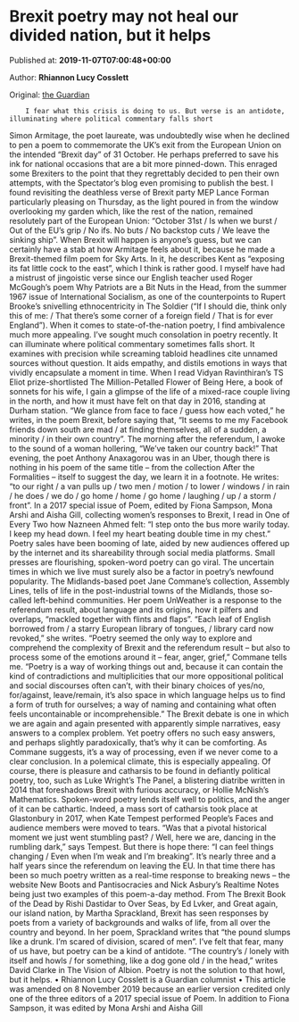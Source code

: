 
# Brexit poetry may not heal our divided nation, but it helps

Published at: **2019-11-07T07:00:48+00:00**

Author: **Rhiannon Lucy Cosslett**

Original: [the Guardian](https://www.theguardian.com/commentisfree/2019/nov/07/brexit-book-dead-poems)


        I fear what this crisis is doing to us. But verse is an antidote, illuminating where political commentary falls short
      
Simon Armitage, the poet laureate, was undoubtedly wise when he declined to pen a poem to commemorate the UK’s exit from the European Union on the intended “Brexit day” of 31 October. He perhaps preferred to save his ink for national occasions that are a bit more pinned-down. This enraged some Brexiters to the point that they regrettably decided to pen their own attempts, with the Spectator’s blog even promising to publish the best. I found revisiting the deathless verse of Brexit party MEP Lance Forman particularly pleasing on Thursday, as the light poured in from the window overlooking my garden which, like the rest of the nation, remained resolutely part of the European Union: “October 31st / Is when we burst / Out of the EU’s grip / No ifs. No buts / No backstop cuts / We leave the sinking ship”.
When Brexit will happen is anyone’s guess, but we can certainly have a stab at how Armitage feels about it, because he made a Brexit-themed film poem for Sky Arts. In it, he describes Kent as “exposing its fat little cock to the east”, which I think is rather good.
I myself have had a mistrust of jingoistic verse since our English teacher used Roger McGough’s poem Why Patriots are a Bit Nuts in the Head, from the summer 1967 issue of International Socialism, as one of the counterpoints to Rupert Brooke’s snivelling ethnocentricity in The Soldier (“If I should die, think only this of me: / That there’s some corner of a foreign field / That is for ever England”). When it comes to state-of-the-nation poetry, I find ambivalence much more appealing.
I’ve sought much consolation in poetry recently. It can illuminate where political commentary sometimes falls short. It examines with precision while screaming tabloid headlines cite unnamed sources without question. It aids empathy, and distils emotions in ways that vividly encapsulate a moment in time.
When I read Vidyan Ravinthiran’s TS Eliot prize-shortlisted The Million-Petalled Flower of Being Here, a book of sonnets for his wife, I gain a glimpse of the life of a mixed-race couple living in the north, and how it must have felt on that day in 2016, standing at Durham station. “We glance from face to face / guess how each voted,” he writes, in the poem Brexit, before saying that, “It seems to me my Facebook friends down south are mad / at finding themselves, all of a sudden, a minority / in their own country”. The morning after the referendum, I awoke to the sound of a woman hollering, “We’ve taken our country back!” That evening, the poet Anthony Anaxagorou was in an Uber, though there is nothing in his poem of the same title – from the collection After the Formalities – itself to suggest the day, we learn it in a footnote. He writes: “to our right / a van pulls up / two men / motion / to lower / windows / in rain / he does / we do / go home / home / go home / laughing / up / a storm / front”. In a 2017 special issue of Poem, edited by Fiona Sampson, Mona Arshi and Aisha Gill, collecting women’s responses to Brexit, I read in One of Every Two how Nazneen Ahmed felt: “I step onto the bus more warily today. I keep my head down. I feel my heart beating double time in my chest.”
Poetry sales have been booming of late, aided by new audiences offered up by the internet and its shareability through social media platforms. Small presses are flourishing, spoken-word poetry can go viral. The uncertain times in which we live must surely also be a factor in poetry’s newfound popularity.
The Midlands-based poet Jane Commane’s collection, Assembly Lines, tells of life in the post-industrial towns of the Midlands, those so-called left-behind communities. Her poem UnWeather is a response to the referendum result, about language and its origins, how it pilfers and overlaps, “mackled together with flints and flaps”. “Each leaf of English borrowed from / a starry European library of tongues, / library card now revoked,” she writes.
“Poetry seemed the only way to explore and comprehend the complexity of Brexit and the referendum result – but also to process some of the emotions around it – fear, anger, grief,” Commane tells me. “Poetry is a way of working things out and, because it can contain the kind of contradictions and multiplicities that our more oppositional political and social discourses often can’t, with their binary choices of yes/no, for/against, leave/remain, it’s also space in which language helps us to find a form of truth for ourselves; a way of naming and containing what often feels uncontainable or incomprehensible.”
The Brexit debate is one in which we are again and again presented with apparently simple narratives, easy answers to a complex problem. Yet poetry offers no such easy answers, and perhaps slightly paradoxically, that’s why it can be comforting. As Commane suggests, it’s a way of processing, even if we never come to a clear conclusion. In a polemical climate, this is especially appealing.
Of course, there is pleasure and catharsis to be found in defiantly political poetry, too, such as Luke Wright’s The Panel, a blistering diatribe written in 2014 that foreshadows Brexit with furious accuracy, or Hollie McNish’s Mathematics. Spoken-word poetry lends itself well to politics, and the anger of it can be cathartic. Indeed, a mass sort of catharsis took place at Glastonbury in 2017, when Kate Tempest performed People’s Faces and audience members were moved to tears. “Was that a pivotal historical moment we just went stumbling past? / Well, here we are, dancing in the rumbling dark,” says Tempest. But there is hope there: “I can feel things changing / Even when I’m weak and I’m breaking”.
It’s nearly three and a half years since the referendum on leaving the EU. In that time there has been so much poetry written as a real-time response to breaking news – the website New Boots and Pantisocracies and Nick Asbury’s Realtime Notes being just two examples of this poem-a-day method. From The Brexit Book of the Dead by Rishi Dastidar to Over Seas, by Ed Lvker, and Great again, our island nation, by Martha Sprackland, Brexit has seen responses by poets from a variety of backgrounds and walks of life, from all over the country and beyond. In her poem, Sprackland writes that “the pound slumps like a drunk. I’m scared of division, scared of men”. I’ve felt that fear, many of us have, but poetry can be a kind of antidote.
“The country’s / lonely with itself and howls / for something, like a dog gone old / in the head,” writes David Clarke in The Vision of Albion. Poetry is not the solution to that howl, but it helps.
• Rhiannon Lucy Cosslett is a Guardian columnist
• This article was amended on 8 November 2019 because an earlier version credited only one of the three editors of a 2017 special issue of Poem. In addition to Fiona Sampson, it was edited by Mona Arshi and Aisha Gill
